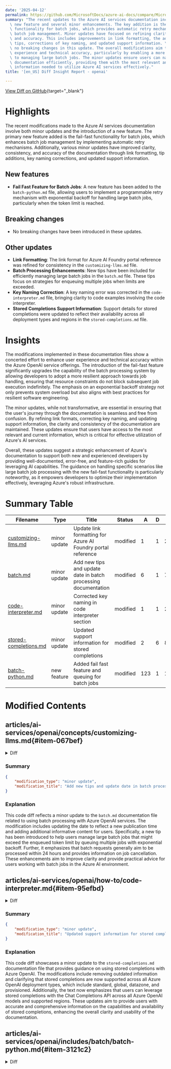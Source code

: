 ```yaml
---
date: '2025-04-12'
permalink: https://github.com/MicrosoftDocs/azure-ai-docs/compare/MicrosoftDocs:2873777...MicrosoftDocs:f593d78
summary: "The recent updates to the Azure AI services documentation include a significant\
  \ new feature and several minor enhancements. The key addition is the fail-fast\
  \ functionality for batch jobs, which provides automatic retry mechanisms to improve\
  \ batch job management. Minor updates have focused on refining clarity, consistency,\
  \ and accuracy. This includes improvements in link formatting, the addition of helpful\
  \ tips, corrections of key naming, and updated support information. \n\nThere are\
  \ no breaking changes in this update. The overall modifications aim to enhance user\
  \ experience and technical accuracy, particularly by enabling a more resilient approach\
  \ to managing large batch jobs. The minor updates ensure users can navigate the\
  \ documentation efficiently, providing them with the most relevant and up-to-date\
  \ information needed to utilize Azure AI services effectively."
title: '[en_US] Diff Insight Report - openai'

---
```


[View Diff on GitHub](https://github.com/MicrosoftDocs/azure-ai-docs/compare/MicrosoftDocs:2873777...MicrosoftDocs:f593d78){target="_blank"}

# Highlights
The recent modifications made to the Azure AI services documentation involve both minor updates and the introduction of a new feature. The primary new feature added is the fail-fast functionality for batch jobs, which enhances batch job management by implementing automatic retry mechanisms. Additionally, various minor updates have improved clarity, consistency, and accuracy of the documentation through link formatting, tip additions, key naming corrections, and updated support information.

## New features
- **Fail Fast Feature for Batch Jobs**: A new feature has been added to the `batch-python.md` file, allowing users to implement a programmable retry mechanism with exponential backoff for handling large batch jobs, particularly when the token limit is reached.

## Breaking changes
- No breaking changes have been introduced in these updates.

## Other updates
- **Link Formatting**: The link format for Azure AI Foundry portal reference was refined for consistency in the `customizing-llms.md` file.
- **Batch Processing Enhancements**: New tips have been included for efficiently managing large batch jobs in the `batch.md` file. These tips focus on strategies for enqueuing multiple jobs when limits are exceeded.
- **Key Naming Correction**: A key naming error was corrected in the `code-interpreter.md` file, bringing clarity to code examples involving the code interpreter.
- **Stored Completions Support Information**: Support details for stored completions were updated to reflect their availability across all deployment types and regions in the `stored-completions.md` file.

# Insights
The modifications implemented in these documentation files show a concerted effort to enhance user experience and technical accuracy within the Azure OpenAI service offerings. The introduction of the fail-fast feature significantly upgrades the capability of the batch processing system by allowing developers to adopt a more resilient approach towards job handling, ensuring that resource constraints do not block subsequent job execution indefinitely. The emphasis on an exponential backoff strategy not only prevents system overload but also aligns with best practices for resilient software engineering.

The minor updates, while not transformative, are essential in ensuring that the user's journey through the documentation is seamless and free from confusion. By refining link formats, correcting key naming, and updating support information, the clarity and consistency of the documentation are maintained. These updates ensure that users have access to the most relevant and current information, which is critical for effective utilization of Azure's AI services.

Overall, these updates suggest a strategic enhancement of Azure's documentation to support both new and experienced developers by providing well-documented, error-free, and feature-rich guides for leveraging AI capabilities. The guidance on handling specific scenarios like large batch job processing with the new fail-fast functionality is particularly noteworthy, as it empowers developers to optimize their implementation effectively, leveraging Azure's robust infrastructure.

# Summary Table
|  Filename  | Type |    Title    | Status | A  | D  | M  |
|------------|------|-------------|--------|----|----|----|
| [customizing-llms.md](#item-067bef) | minor update | Update link formatting for Azure AI Foundry portal reference | modified | 1 | 1 | 2 | 
| [batch.md](#item-a131d5) | minor update | Add new tips and update date in batch processing documentation | modified | 6 | 1 | 7 | 
| [code-interpreter.md](#item-95efbd) | minor update | Corrected key naming in code interpreter section | modified | 1 | 1 | 2 | 
| [stored-completions.md](#item-ccc7e6) | minor update | Updated support information for stored completions | modified | 2 | 6 | 8 | 
| [batch-python.md](#item-3121c2) | new feature | Added fail fast feature and queuing for batch jobs | modified | 123 | 1 | 124 | 


# Modified Contents
## articles/ai-services/openai/concepts/customizing-llms.md{#item-067bef}

<details>
<summary>Diff</summary>
````diff
@@ -62,7 +62,7 @@ A corporate HR department is looking to provide an intelligent assistant that an
 
 ### Getting started
 
-- [Retrieval Augmented Generation in [Azure AI Foundry portal](https://ai.azure.com/) - Azure AI Foundry | Microsoft Learn](../../../ai-foundry/concepts/retrieval-augmented-generation.md)
+- [Retrieval Augmented Generation in Azure AI Foundry portal](../../../ai-foundry/concepts/retrieval-augmented-generation.md)
 - [Retrieval Augmented Generation (RAG) in Azure AI Search](/azure/search/retrieval-augmented-generation-overview)
 - [Retrieval Augmented Generation using Azure Machine Learning prompt flow (preview)](/azure/machine-learning/concept-retrieval-augmented-generation)
 
````
</details>

### Summary

```json
{
    "modification_type": "minor update",
    "modification_title": "Update link formatting for Azure AI Foundry portal reference"
}
```

### Explanation
In this modification, a minor update was made to the Markdown file `customizing-llms.md`, which pertains to customizing large language models (LLMs) within the Azure AI services documentation. The change involved modifying a hyperlink format for clarity and consistency. Specifically, the original link text included the phrase "Azure AI Foundry portal" within square brackets, which has been changed to a cleaner format without the brackets. This improves readability and maintains a uniform reference style across the documentation. The update did not affect any substantive content but refined link presentation for users.

## articles/ai-services/openai/how-to/batch.md{#item-a131d5}

<details>
<summary>Diff</summary>
````diff
@@ -6,7 +6,7 @@ manager: nitinme
 ms.service: azure-ai-openai
 ms.custom: references_regions
 ms.topic: how-to
-ms.date: 01/14/2025
+ms.date: 04/14/2025
 author: mrbullwinkle
 ms.author: mbullwin
 recommendations: false
@@ -33,6 +33,11 @@ Key use cases include:
 
 * **Marketing and Personalization:** Generate personalized content and recommendations at scale.
 
+> [!TIP]
+> If your batch jobs are so large that you are hitting the enqueued token limit even after maxing out the quota for your deployment, certain regions now support a new feature that allows you to queue multiple batch jobs with exponential backoff. 
+>
+>Once your enqueued token quota is available, the next batch job can be created and kicked off automatically.To learn more, see [**automating retries of large batch jobs with exponential backoff**](#queueing-batch-jobs).
+
 > [!IMPORTANT]
 > We aim to process batch requests within 24 hours; we don't expire the jobs that take longer. You can [cancel](#cancel-batch) the job anytime. When you cancel the job, any remaining work is cancelled and any already completed work is returned. You'll be charged for any completed work.
 >
````
</details>

### Summary

```json
{
    "modification_type": "minor update",
    "modification_title": "Add new tips and update date in batch processing documentation"
}
```

### Explanation
This code diff reflects a minor update to the `batch.md` documentation file related to using batch processing with Azure OpenAI services. The modification includes updating the date to reflect a new publication time and adding additional informative content for users. Specifically, a new tip has been introduced to help users manage large batch jobs that might exceed the enqueued token limit by queuing multiple jobs with exponential backoff. Further, it emphasizes that batch requests generally aim to be processed within 24 hours and provides information on job cancellation. These enhancements aim to improve clarity and provide practical advice for users working with batch jobs in the Azure AI environment.

## articles/ai-services/openai/how-to/code-interpreter.md{#item-95efbd}

<details>
<summary>Diff</summary>
````diff
@@ -138,7 +138,7 @@ assistant = client.beta.assistants.create(
   instructions="You are an AI assistant that can write code to help answer math questions.",
   model="gpt-4-1106-preview",
   tools=[{"type": "code_interpreter"}],
-  tool_resources={"code interpreter":{"file_ids":[file.id]}}
+  tool_resources={"code_interpreter":{"file_ids":[file.id]}}
 )
 ```
 
````
</details>

### Summary

```json
{
    "modification_type": "minor update",
    "modification_title": "Corrected key naming in code interpreter section"
}
```

### Explanation
In this modification, a minor update was made to the `code-interpreter.md` file, which explains how to use the code interpreter feature within the Azure OpenAI services. The change involved correcting the key name in the `tool_resources` dictionary from `"code interpreter"` to `"code_interpreter"`. This update ensures consistency and correct syntax in the code example provided, which is crucial for developers implementing this feature. Overall, the modification reinforces clarity and accuracy in the documentation to facilitate better understanding and usability for users.

## articles/ai-services/openai/how-to/stored-completions.md{#item-ccc7e6}

<details>
<summary>Diff</summary>
````diff
@@ -24,15 +24,11 @@ Support first added in `2024-10-01-preview`, use `2025-02-01-preview` or later f
 
 ### Deployment type
 
-Currently only `Standard` model deployments support stored completions.
+Stored completions is supported for all Azure OpenAI Deployment types: standard, global, datazone, and provisioned.
 
 ### Model & region availability
 
-| **Region**     | **o1-preview**, **2024-09-12**   | **o1-mini**, **2024-09-12**   | **gpt-4o**, **2024-08-06**   | **gpt-4o**, **2024-05-13**  | **gpt-4o-mini**, **2024-07-18**   |
-|:---|:---:|:---:|:---:|:---:|:---:|
-| Sweden Central | ✅ | ✅  | ✅ | ✅ | ✅ |
-| North Central US | - | - | ✅ | - | - |
-| East US 2 | - | - | ✅ | - | - |
+As long as you're using the Chat Completions API for inferencing, you can leverage stored completions. It is supported for all Azure OpenAI models, and in all supported regions (including global-only regions).
 
 ## Configure stored completions
 
````
</details>

### Summary

```json
{
    "modification_type": "minor update",
    "modification_title": "Updated support information for stored completions"
}
```

### Explanation
This code diff showcases a minor update to the `stored-completions.md` documentation file that provides guidance on using stored completions with Azure OpenAI. The modifications include removing outdated information and clarifying that stored completions are now supported across all Azure OpenAI deployment types, which include standard, global, datazone, and provisioned. Additionally, the text now emphasizes that users can leverage stored completions with the Chat Completions API across all Azure OpenAI models and supported regions. These updates aim to provide users with accurate and comprehensive information on the capabilities and availability of stored completions, enhancing the overall clarity and usability of the documentation.

## articles/ai-services/openai/includes/batch/batch-python.md{#item-3121c2}

<details>
<summary>Diff</summary>
````diff
@@ -201,6 +201,8 @@ print(batch_response.model_dump_json(indent=2))
 }
 ```
 
+If your batch jobs are so large that you are hitting the enqueued token limit even after maxing out the quota for your deployment, certain regions now support a new [fail fast](#queueing-batch-jobs) feature that allows you to queue multiple batch jobs with exponential backoff so once one large batch job completes the next can be kicked off automatically. To learn more about what regions support this feature and how to adapt your code to take advantage of it, see [queuing batch jobs](#queueing-batch-jobs).  
+
 ## Track batch job progress
 
 Once you have created batch job successfully you can monitor its progress either in the Studio or programatically. When checking batch job progress we recommend waiting at least 60 seconds in between each status call.
@@ -620,4 +622,124 @@ else:
   "has_more": false,
   "last_id": "batch_6287485f-50fc-4efa-bcc5-b86690037f43"
 }
-```
\ No newline at end of file
+```
+
+## Queueing batch jobs
+
+If your batch jobs are so large that you are hitting the enqueued token limit even after maxing out the quota for your deployment, certain regions now support a new fail fast feature that allows you to queue multiple batch jobs with exponential backoff. Once one large batch job completes and your enqueued token quota is once again available, the next batch job can be created and kicked off automatically. 
+
+**Old behavior:**
+
+1. Large Batch job/s already running and using all available tokens for your deployment.
+2. New batch job submitted.
+3. New batch job goes into validation phase which can last up to a few minutes.
+4. Token count for new job is checked against currently available quota.
+5. New batch job fails with error reporting token limit exceeded.
+
+**New behavior:**
+
+1. Large Batch job/s already running and using all available tokens for your deployment
+2. New batch job submitted
+3. Approximate token count of new job immediately compared against currently available batch quota job fails fast allowing you to more easily handle retries programmatically.
+
+### Region support
+
+The following regions support the new fail fast behavior:
+
+- australiaeast
+- eastus
+- germanywestcentral
+- italynorth
+- northcentralus
+- polandcentral
+- swedencentral
+- eastus2
+- westus
+
+The code below demonstrates the basic mechanics of handling the fail fast behavior to allow automating retries and batch job queuing with exponential backoff.
+
+Depending on the size of your batch jobs you may need to greatly increase the `max_retries` or alter this example further.
+
+```python
+import time
+from openai import BadRequestError
+
+max_retries = 10
+retries = 0
+initial_delay = 5
+delay = initial_delay
+
+while True:
+    try:
+        batch_response = client.batches.create(
+            input_file_id=file_id,
+            endpoint="/chat/completions",
+            completion_window="24h",
+        )
+        
+        # Save batch ID for later use
+        batch_id = batch_response.id
+        
+        print(f"✅ Batch created successfully after {retries} retries")
+        print(batch_response.model_dump_json(indent=2))
+        break  
+        
+    except BadRequestError as e:
+        error_message = str(e)
+        
+        # Check if it's a token limit error
+        if 'token_limit_exceeded' in error_message:
+            retries += 1
+            if retries >= max_retries:
+                print(f"❌ Maximum retries ({max_retries}) reached. Giving up.")
+                raise
+            
+            print(f"⏳ Token limit exceeded. Waiting {delay} seconds before retry {retries}/{max_retries}...")
+            time.sleep(delay)
+            
+            # Exponential backoff - increase delay for next attempt
+            delay *= 2
+        else:
+            # If it's a different error, raise it immediately
+            print(f"❌ Encountered non-token limit error: {error_message}")
+            raise
+```
+
+**Output:**
+
+```console
+⏳ Token limit exceeded. Waiting 5 seconds before retry 1/10...
+⏳ Token limit exceeded. Waiting 10 seconds before retry 2/10...
+⏳ Token limit exceeded. Waiting 20 seconds before retry 3/10...
+⏳ Token limit exceeded. Waiting 40 seconds before retry 4/10...
+⏳ Token limit exceeded. Waiting 80 seconds before retry 5/10...
+⏳ Token limit exceeded. Waiting 160 seconds before retry 6/10...
+⏳ Token limit exceeded. Waiting 320 seconds before retry 7/10...
+✅ Batch created successfully after 7 retries
+{
+  "id": "batch_1e1e7b9f-d4b4-41fa-bd2e-8d2ec50fb8cc",
+  "completion_window": "24h",
+  "created_at": 1744402048,
+  "endpoint": "/chat/completions",
+  "input_file_id": "file-e2ba4ccaa4a348e0976c6fe3c018ea92",
+  "object": "batch",
+  "status": "validating",
+  "cancelled_at": null,
+  "cancelling_at": null,
+  "completed_at": null,
+  "error_file_id": "",
+  "errors": null,
+  "expired_at": null,
+  "expires_at": 1744488444,
+  "failed_at": null,
+  "finalizing_at": null,
+  "in_progress_at": null,
+  "metadata": null,
+  "output_file_id": "",
+  "request_counts": {
+    "completed": 0,
+    "failed": 0,
+    "total": 0
+  }
+}
+```
````
</details>

### Summary

```json
{
    "modification_type": "new feature",
    "modification_title": "Added fail fast feature and queuing for batch jobs"
}
```

### Explanation
This code diff reflects a significant update to the `batch-python.md` documentation file, introducing a new feature for handling large batch jobs within Azure OpenAI services. The changes include the addition of a "fail fast" functionality that allows users to queue multiple batch jobs with exponential backoff. This feature is particularly useful when the enqueued token limit is reached, enabling the system to automatically kick off the next batch job once resources become available.

The documentation now outlines the new behavior that occurs when large batch jobs are submitted, explaining how the system can handle job submissions more efficiently. It also provides a comprehensive section on "Queueing batch jobs," detailing the steps, expected behaviors, and providing a clear comparison between the old and new behaviors.

Additionally, the update specifies the regions where the fail fast feature is supported and includes practical Python code examples demonstrating how to implement this feature programmatically, including logic for exponential backoff retries in case of token limit errors. This addition significantly enhances the user experience by guiding users on how to effectively manage large batch jobs using the latest capabilities of the platform.


